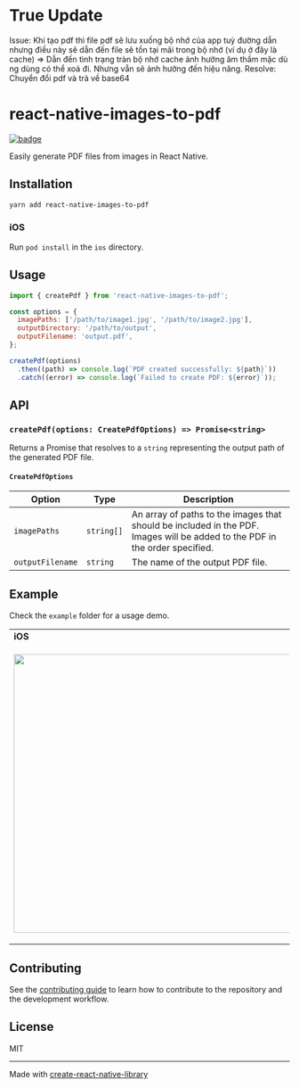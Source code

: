 # True Update
Issue: Khi tạo pdf thì file pdf sẽ lưu xuống bộ nhớ của app tuỳ đường dẫn nhưng điều này sẽ dẫn đến file sẽ tồn tại mãi trong bộ nhớ (ví dụ ở đây là cache) => Dẫn đến tình trạng tràn bộ nhớ cache ảnh hưởng âm thầm mặc dù ng dùng có thể xoá đi. Nhưng vẫn sẽ ảnh hưởng đến hiệu năng.
Resolve: Chuyển đổi pdf và trả về base64 
# react-native-images-to-pdf

[![badge](https://img.shields.io/npm/v/react-native-images-to-pdf.svg?style=flat-square)](https://www.npmjs.com/package/react-native-images-to-pdf)

Easily generate PDF files from images in React Native.

## Installation

```sh
yarn add react-native-images-to-pdf
```

### iOS

Run `pod install` in the `ios` directory.

## Usage

```javascript
import { createPdf } from 'react-native-images-to-pdf';

const options = {
  imagePaths: ['/path/to/image1.jpg', '/path/to/image2.jpg'],
  outputDirectory: '/path/to/output',
  outputFilename: 'output.pdf',
};

createPdf(options)
  .then((path) => console.log(`PDF created successfully: ${path}`))
  .catch((error) => console.log(`Failed to create PDF: ${error}`));
```

## API

### `createPdf(options: CreatePdfOptions) => Promise<string>`

Returns a Promise that resolves to a `string` representing the output path of the generated PDF file.

#### `CreatePdfOptions`

| Option            | Type       | Description                                                                                                                 |
| ----------------- | ---------- | --------------------------------------------------------------------------------------------------------------------------- |
| `imagePaths`      | `string[]` | An array of paths to the images that should be included in the PDF. Images will be added to the PDF in the order specified.                                                 |
| `outputFilename`  | `string`   | The name of the output PDF file.                                                                                            |

## Example

Check the `example` folder for a usage demo.

<table>
  <tr><td><strong>iOS</strong></td><td><strong>Android</strong></td></tr>
  <tr>
    <td><p align="center"><img src="/docs/example-ios.gif" height="500"></p></td>
    <td><p align="center"><img src="/docs/example-android.gif" height="500"></p></td>
  </tr>
</table>

## Contributing

See the [contributing guide](CONTRIBUTING.md) to learn how to contribute to the repository and the development workflow.

## License

MIT

---

Made with [create-react-native-library](https://github.com/callstack/react-native-builder-bob)
